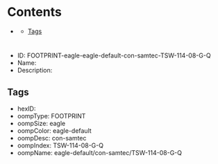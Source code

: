 



Contents
========

* [](#)
	* [Tags](#tags)

# 

- ID: FOOTPRINT-eagle-eagle-default-con-samtec-TSW-114-08-G-Q
- Name: 
- Description: 

## Tags

- hexID: 
- oompType: FOOTPRINT
- oompSize: eagle
- oompColor: eagle-default
- oompDesc: con-samtec
- oompIndex: TSW-114-08-G-Q
- oompName: eagle-default/con-samtec/TSW-114-08-G-Q
